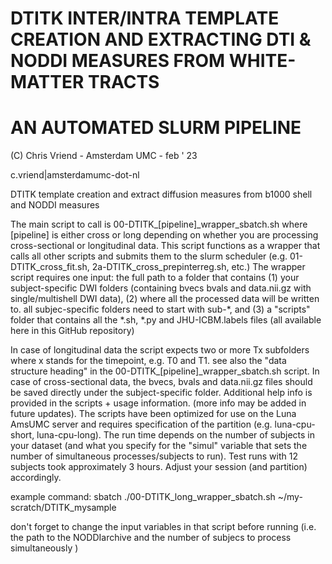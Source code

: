 # DTITK INTER/INTRA TEMPLATE CREATION AND EXTRACTING DTI & NODDI MEASURES FROM WHITE-MATTER TRACTS 
# AN AUTOMATED SLURM PIPELINE
(C) Chris Vriend - Amsterdam UMC - feb ' 23

c.vriend|amsterdamumc-dot-nl

 DTITK template creation and extract diffusion measures from b1000 shell and NODDI measures

 The main script to call is 00-DTITK_[pipeline]_wrapper_sbatch.sh where [pipeline] is either cross or long depending on whether you are processing cross-sectional or longitudinal data. This script functions as a wrapper that calls all other scripts and submits them to the slurm scheduler (e.g. 01-DTITK_cross_fit.sh, 2a-DTITK_cross_prepinterreg.sh, etc.)
 The wrapper script requires one input: the full path to a folder that contains (1) your subject-specific DWI folders (containing bvecs bvals and data.nii.gz with single/multishell DWI data), (2) where all the processed data will be written to. all subjec-specific folders need to start with sub-*, and (3) a "scripts" folder that contains all the *.sh, *.py and JHU-ICBM.labels files (all available here in this GitHub repository)

In case of longitudinal data the script expects two or more Tx subfolders where x stands for the timepoint, e.g. T0 and T1. see also the "data structure heading" in the 00-DTITK_[pipeline]_wrapper_sbatch.sh script. In case of cross-sectional data, the bvecs, bvals and data.nii.gz files should be saved directly under the subject-specific folder.
Additional help info is provided in the scripts + usage information. (more info may be added in future updates). The scripts have been optimized for use on the Luna AmsUMC server and requires specification of the partition (e.g. luna-cpu-short, luna-cpu-long).
The run time depends on the number of subjects in your dataset (and what you specify for the "simul" variable that sets the number of simultaneous processes/subjects to run).
Test runs with 12 subjects took approximately 3 hours. Adjust your session (and partition) accordingly.

example command:
sbatch ./00-DTITK_long_wrapper_sbatch.sh ~/my-scratch/DTITK_mysample

don't forget to change the input variables in that script before running (i.e. the path to the NODDIarchive and the number of subjecs to process simultaneously )


